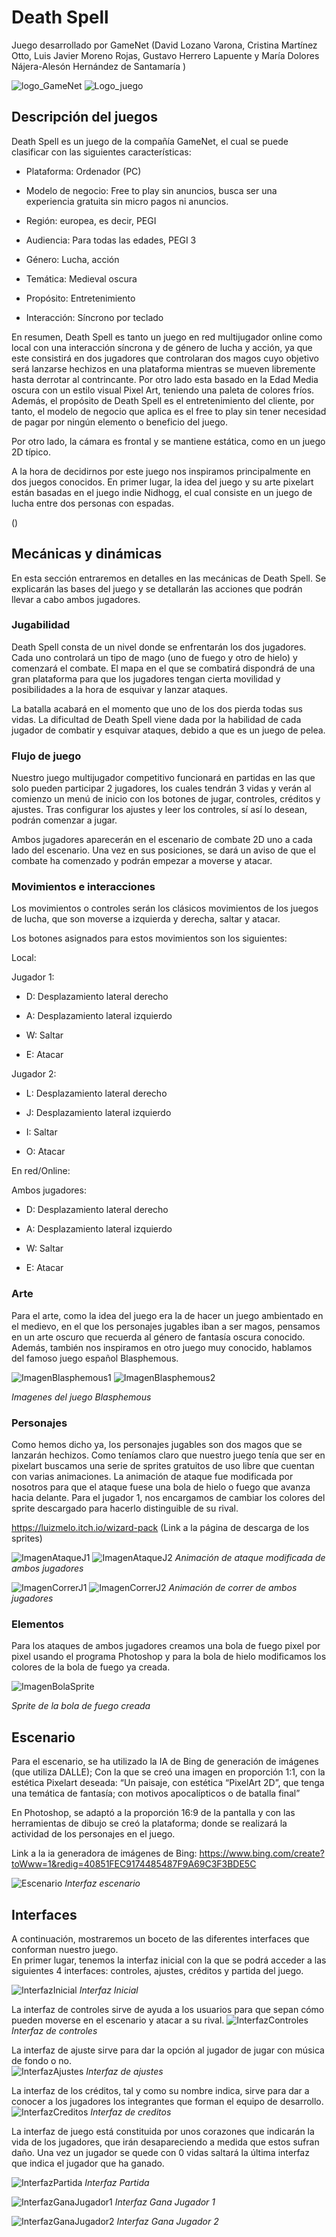 # Death Spell
Juego desarrollado por GameNet (David Lozano Varona, Cristina Martínez Otto, Luis Javier Moreno Rojas, Gustavo Herrero Lapuente y María Dolores Nájera-Alesón Hernández de Santamaría  )

![logo_GameNet](https://github.com/Lsui14/jer-Grupo7/blob/7cdb6cb4aade57e0cdba2098bd5cba464702b21f/Im%C3%A1genes/logo_gamenet.png)
![Logo_juego](https://github.com/Lsui14/jer-Grupo7/blob/a1d9c343cac7df00d6a255fe5ccf064a5fb0d360/Im%C3%A1genes/Logo_juego_final.png)


## Descripción del juegos 
Death Spell es un juego de la compañía GameNet, el cual se puede clasificar con las siguientes características: 

- Plataforma: Ordenador (PC) 

- Modelo de negocio: Free to play sin anuncios, busca ser una experiencia gratuita sin micro pagos ni anuncios. 

 - Región: europea, es decir, PEGI 

- Audiencia: Para todas las edades, PEGI 3 

- Género: Lucha, acción 

- Temática: Medieval oscura 

- Propósito: Entretenimiento 

- Interacción: Síncrono por teclado 

En resumen, Death Spell es tanto un juego en red multijugador online como local con una interacción síncrona y de género de lucha y acción, ya que este consistirá en dos jugadores que controlaran dos magos cuyo objetivo será lanzarse hechizos en  una plataforma mientras se mueven libremente hasta derrotar al contrincante. Por otro lado esta basado en la Edad Media oscura con un estilo visual Pixel Art, teniendo una paleta de colores fríos. Además, el propósito de Death Spell es el entretenimiento del cliente, por tanto, el modelo de negocio que aplica es el free to play sin tener necesidad de pagar por ningún elemento o beneficio del juego. 

Por otro lado, la cámara es frontal y se mantiene estática, como en un juego 2D típico. 

A la hora de decidirnos por este juego nos inspiramos principalmente en dos juegos conocidos. En primer lugar, la idea del juego y su arte pixelart están basadas en el juego indie Nidhogg, el cual consiste en un juego de lucha entre dos personas con espadas. 

()
## Mecánicas y dinámicas
En esta sección entraremos en detalles en las mecánicas de Death Spell. Se explicarán las bases del juego y se detallarán las acciones que podrán llevar a cabo ambos jugadores. 
### Jugabilidad
Death Spell consta de un nivel donde se enfrentarán los dos jugadores. Cada uno controlará un tipo de mago (uno de fuego y otro de hielo) y comenzará el combate. El mapa en el que se combatirá dispondrá de una gran plataforma para que los jugadores tengan cierta movilidad y posibilidades a la hora de esquivar y lanzar ataques. 

La batalla acabará en el momento que uno de los dos pierda todas sus vidas. La dificultad de Death Spell viene dada por la habilidad de cada jugador de combatir y esquivar ataques, debido a que es un juego de pelea. 

### Flujo de juego
Nuestro juego multijugador competitivo funcionará en partidas en las que solo pueden participar 2 jugadores, los cuales tendrán 3 vidas y verán al comienzo un menú de inicio con los botones de jugar, controles, créditos y ajustes. Tras configurar los ajustes y leer los controles, sí así lo desean, podrán comenzar a jugar.  

Ambos jugadores aparecerán en el escenario de combate 2D uno a cada lado del escenario. Una vez en sus posiciones, se dará un aviso de que el combate ha comenzado y podrán empezar a moverse y atacar. 

### Movimientos e interacciones
Los movimientos o controles serán los clásicos movimientos de los juegos de lucha, que son moverse a izquierda y derecha, saltar y atacar. 

Los botones asignados para estos movimientos son los siguientes: 

Local: 

Jugador 1: 

- D: Desplazamiento lateral derecho 

- A: Desplazamiento lateral izquierdo 

- W: Saltar 

- E: Atacar 

Jugador 2: 

- L: Desplazamiento lateral derecho 

- J: Desplazamiento lateral izquierdo 

- I: Saltar 

- O: Atacar 

En red/Online: 

Ambos jugadores: 

- D: Desplazamiento lateral derecho 

- A: Desplazamiento lateral izquierdo 

- W: Saltar 

- E: Atacar

### Arte
Para el arte, como la idea del juego era la de hacer un juego ambientado en el medievo, en el que los personajes jugables iban a ser magos, pensamos en un arte oscuro que recuerda al género de fantasía oscura conocido. Además, también nos inspiramos en otro juego muy conocido, hablamos del famoso juego español Blasphemous. 

![ImagenBlasphemous1](https://github.com/Lsui14/jer-Grupo7/blob/be539a7a950386871ccc82583ad7ae2cfe3fd6c5/Im%C3%A1genes/Juego%20de%20referencia_Blasphemous_1.png)
![ImagenBlasphemous2](https://github.com/Lsui14/jer-Grupo7/blob/be539a7a950386871ccc82583ad7ae2cfe3fd6c5/Imágenes/Juego%20de%20referencia_Blasphemous_2.png)

*Imagenes del juego Blasphemous* 

### Personajes
Como hemos dicho ya, los personajes jugables son dos magos que se lanzarán hechizos. Como teníamos claro que nuestro juego tenía que ser en pixelart buscamos una serie de sprites gratuitos de uso libre que cuentan con varias animaciones. La animación de ataque fue modificada por nosotros para que el ataque fuese una bola de hielo o fuego que avanza hacia delante. Para el jugador 1, nos encargamos de cambiar los colores del sprite descargado para hacerlo distinguible de su rival.  

https://luizmelo.itch.io/wizard-pack (Link a la página de descarga de los sprites) 

![ImagenAtaqueJ1](https://github.com/Lsui14/jer-Grupo7/blob/be539a7a950386871ccc82583ad7ae2cfe3fd6c5/Im%C3%A1genes/Sprites%20ataque_J1.png)
![ImagenAtaqueJ2](https://github.com/Lsui14/jer-Grupo7/blob/be539a7a950386871ccc82583ad7ae2cfe3fd6c5/Im%C3%A1genes/Sprites%20ataque_J2.png)
*Animación de ataque modificada de ambos jugadores* 

![ImagenCorrerJ1](https://github.com/Lsui14/jer-Grupo7/blob/be539a7a950386871ccc82583ad7ae2cfe3fd6c5/Im%C3%A1genes/Sprites%20run_J1.png)
![ImagenCorrerJ2](https://github.com/Lsui14/jer-Grupo7/blob/be539a7a950386871ccc82583ad7ae2cfe3fd6c5/Im%C3%A1genes/Sprites%20run_J2%20(2).png)
*Animación de correr de ambos jugadores*

### Elementos
Para los ataques de ambos jugadores creamos una bola de fuego pixel por pixel usando el programa Photoshop y para la bola de hielo modificamos los colores de la bola de fuego ya creada. 

![ImagenBolaSprite](https://github.com/Lsui14/jer-Grupo7/blob/be539a7a950386871ccc82583ad7ae2cfe3fd6c5/Im%C3%A1genes/Elemento%20bola%20fuego.png)

*Sprite de la bola de fuego creada*

## Escenario
Para el escenario, se ha utilizado la IA de Bing de generación de imágenes (que utiliza DALLE); Con la que se creó una imagen en proporción 1:1, con la estética Pixelart deseada: “Un paisaje, con estética “PixelArt 2D”, que tenga una temática de fantasía; con motivos apocalípticos o de batalla final” 

En Photoshop, se adaptó a la proporción 16:9 de la pantalla y con las herramientas de dibujo se creó la plataforma; donde se realizará la actividad de los personajes en el juego. 

Link a la ia generadora de imágenes de Bing: https://www.bing.com/create?toWww=1&redig=40851FEC9174485487F9A69C3F3BDE5C

![Escenario](https://github.com/Lsui14/jer-Grupo7/blob/main/Im%C3%A1genes/Escenario.png)
*Interfaz escenario*

## Interfaces
A continuación, mostraremos un boceto de las diferentes interfaces que conforman nuestro juego.  
En primer lugar, tenemos la interfaz inicial con la que se podrá acceder a las siguientes 4 interfaces: controles, ajustes, créditos y partida del juego.  

![InterfazInicial](https://github.com/Lsui14/jer-Grupo7/blob/bed34497f3be10ac522bdc3082edfb9ff365a2d2/Im%C3%A1genes/Interfaz%20inicial.png)
*Interfaz Inicial*

La interfaz de controles sirve de ayuda a los usuarios para que sepan cómo pueden moverse en el escenario y atacar a su rival.
![InterfazControles](https://github.com/Lsui14/jer-Grupo7/blob/bed34497f3be10ac522bdc3082edfb9ff365a2d2/Im%C3%A1genes/Interfaz%20controles.png)
*Interfaz de controles*

La interfaz de ajuste sirve para dar la opción al jugador de jugar con música de fondo o no.  
![InterfazAjustes](https://github.com/Lsui14/jer-Grupo7/blob/bed34497f3be10ac522bdc3082edfb9ff365a2d2/Im%C3%A1genes/Interfaz%20ajustes.png)
*Interfaz de ajustes*

La interfaz de los créditos, tal y como su nombre indica, sirve para dar a conocer a los jugadores los integrantes que forman el equipo de desarrollo. 
![InterfazCreditos](https://github.com/Lsui14/jer-Grupo7/blob/bed34497f3be10ac522bdc3082edfb9ff365a2d2/Im%C3%A1genes/Interfaz%20de%20cr%C3%A9ditos.png)
*Interfaz de creditos*

La interfaz de juego está constituida por unos corazones que indicarán la vida de los jugadores, que irán desapareciendo a medida que estos sufran daño. Una vez un jugador se quede con 0 vidas saltará la última interfaz que indica el jugador que ha ganado.  

![InterfazPartida](https://github.com/Lsui14/jer-Grupo7/blob/bed34497f3be10ac522bdc3082edfb9ff365a2d2/Im%C3%A1genes/Interfaz%20partida.png)
*Interfaz Partida*

![InterfazGanaJugador1](https://github.com/Lsui14/jer-Grupo7/blob/bed34497f3be10ac522bdc3082edfb9ff365a2d2/Im%C3%A1genes/Interfaz%20gana%20j1.png)
*Interfaz Gana Jugador 1*

![InterfazGanaJugador2](https://github.com/Lsui14/jer-Grupo7/blob/bed34497f3be10ac522bdc3082edfb9ff365a2d2/Im%C3%A1genes/Interfaz%20gana%20j2.png)
*Interfaz Gana Jugador 2*



